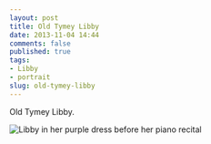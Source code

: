 ```yaml
---
layout: post
title: Old Tymey Libby
date: 2013-11-04 14:44
comments: false
published: true
tags:
- Libby
- portrait
slug: old-tymey-libby
---
```

Old Tymey Libby.

![Libby in her purple dress before her piano recital](http://media.eick.us/media/photographs/2013/2013-10-27/libby-before-piano-2013-10-27-at-11-21-06.jpg)
